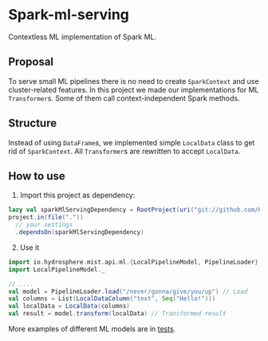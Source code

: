 # Spark-ml-serving

Contextless ML implementation of Spark ML.

## Proposal
To serve small ML pipelines there is no need to create `SparkContext` and use cluster-related features.
In this project we made our implementations for ML `Transformer`s. Some of them call context-independent Spark methods.

## Structure
Instead of using `DataFrame`s, we implemented simple `LocalData` class to get rid of `SparkContext`.
All `Transformer`s are rewritten to accept `LocalData`.

## How to use
1. Import this project as dependency:
```scala
lazy val sparkMlServingDependency = RootProject(uri("git://github.com/Hydrospheredata/spark-ml-serving.git"))
project.in(file("."))
  // your settings
  .dependsOn(sparkMlServingDependency)
```

2. Use it
```scala
import io.hydrosphere.mist.api.ml.{LocalPipelineModel, PipelineLoader}
import LocalPipelineModel._

// ....
val model = PipelineLoader.load("/never/gonna/give/you/up") // Load
val columns = List(LocalDataColumn("text", Seq("Hello!")))
val localData = LocalData(columns)
val result = model.transform(localData) // Transformed result
```

More examples of different ML models are in [tests](/src/test/scala/io/hydrosphere/mist/api/ml/LocalModelSpec.scala).
